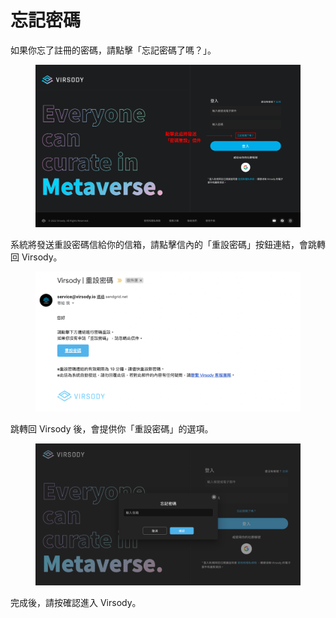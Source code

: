# 忘記密碼

如果你忘了註冊的密碼，請點擊「忘記密碼了嗎？」。

<figure><img src="../.gitbook/assets/Frame 6.png" alt=""><figcaption></figcaption></figure>

系統將發送重設密碼信給你的信箱，請點擊信內的「重設密碼」按鈕連結，會跳轉回 Virsody。

<figure><img src="../.gitbook/assets/Frame 7.png" alt=""><figcaption></figcaption></figure>

跳轉回 Virsody 後，會提供你「重設密碼」的選項。

<figure><img src="../.gitbook/assets/截圖 2022-12-21 下午4.32 1.png" alt=""><figcaption></figcaption></figure>

完成後，請按確認進入 Virsody。
